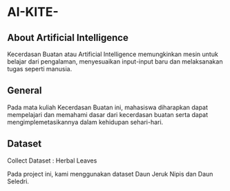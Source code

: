 # AI-KITE-

## About Artificial Intelligence

Kecerdasan Buatan atau Artificial Intelligence memungkinkan mesin untuk belajar dari pengalaman, menyesuaikan input-input baru dan melaksanakan tugas seperti manusia.

## General

Pada mata kuliah Kecerdasan Buatan ini, mahasiswa diharapkan dapat mempelajari dan memahami dasar dari kecerdasan buatan serta dapat mengimplemetasikannya dalam kehidupan sehari-hari.

## Dataset

Collect Dataset : Herbal Leaves

Pada project ini, kami menggunakan dataset Daun Jeruk Nipis dan Daun Seledri.

